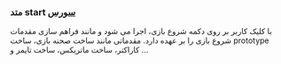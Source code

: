 <h3>
متد start
<a class="ext-link" href="classes_Tetris_Gameplay.js.html#line24" >سورس</a>
</h3>

با کلیک کاربر بر روی دکمه شروع بازی، اجرا می شود و مانند فراهم سازی مقدمات شروع بازی را بر عهده دارد. مقدماتی مانند ساخت صحنه بازی،‌ ساخت prototype کاراکتر، ساخت ماتریکس، ساخت تایمر و …
